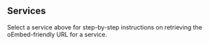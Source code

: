 ## Services

Select a service above for step-by-step instructions on retrieving the oEmbed-friendly URL for a service.
